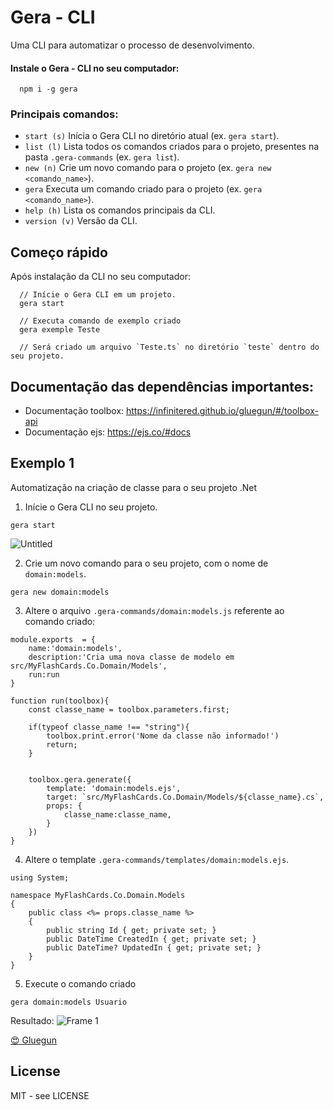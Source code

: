 # Gera - CLI

Uma CLI para automatizar o processo de desenvolvimento.

#### Instale o Gera - CLI no seu computador:

```
  npm i -g gera
```

### Principais comandos:   
- `start (s)`     Inícia o Gera CLI no diretório atual (ex. `gera start`).  
- `list (l)`      Lista todos os comandos criados para o projeto, presentes na pasta `.gera-commands` (ex. `gera list`).         
- `new (n)`       Crie um novo comando para o projeto (ex. `gera new <comando_name>`). 
- `gera`          Executa um comando criado para o projeto (ex. `gera <comando_name>`).                      
- `help (h)`      Lista os comandos principais da CLI.                                                                   
- `version (v)`     Versão da CLI.

## Começo rápido
Após instalação da CLI no seu computador:

```
  // Inície o Gera CLI em um projeto.
  gera start
  
  // Executa comando de exemplo criado
  gera exemple Teste
  
  // Será criado um arquivo `Teste.ts` no diretório `teste` dentro do seu projeto.
```

## Documentação das dependências importantes:

- Documentação toolbox: https://infinitered.github.io/gluegun/#/toolbox-api
- Documentação ejs: https://ejs.co/#docs

## Exemplo 1
Automatização na criação de classe para o seu projeto .Net
1. Inície o Gera CLI no seu projeto.
```
gera start
```
![Untitled](https://user-images.githubusercontent.com/24979597/139561302-de01e7fb-b0b2-4608-9277-2377cebd4d1c.png)

2. Crie um novo comando para o seu projeto, com o nome de `domain:models`.
```
gera new domain:models
```
3. Altere o arquivo `.gera-commands/domain:models.js` referente ao comando criado:
```
module.exports  = {
    name:'domain:models',
    description:'Cria uma nova classe de modelo em src/MyFlashCards.Co.Domain/Models',
    run:run
}

function run(toolbox){
    const classe_name = toolbox.parameters.first;

    if(typeof classe_name !== "string"){
        toolbox.print.error('Nome da classe não informado!')
        return;
    }


    toolbox.gera.generate({
        template: 'domain:models.ejs',
        target: `src/MyFlashCards.Co.Domain/Models/${classe_name}.cs`,
        props: { 
            classe_name:classe_name,
        }
    })
}
```

4. Altere o template `.gera-commands/templates/domain:models.ejs`.
```
using System;

namespace MyFlashCards.Co.Domain.Models
{
    public class <%= props.classe_name %>
    {
        public string Id { get; private set; }
        public DateTime CreatedIn { get; private set; }
        public DateTime? UpdatedIn { get; private set; }
    }
}
```
5. Execute o comando criado
```
gera domain:models Usuario
```
Resultado:
![Frame 1](https://user-images.githubusercontent.com/24979597/139561659-06dd56cd-fb40-498a-94f3-cf1846d899ee.png)


<a href="https://www.npmjs.com/package/gluegun">😍 Gluegun</a>

## License

MIT - see LICENSE

